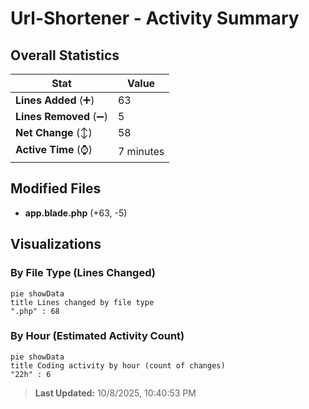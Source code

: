 # Url-Shortener - Activity Summary 

## Overall Statistics

| Stat                   | Value                                                             |
| ---------------------- | ----------------------------------------------------------------- |
| **Lines Added** (➕)   | 63                                          |
| **Lines Removed** (➖) | 5                                        |
| **Net Change** (↕)    | 58                |
| **Active Time** (⌚)   | 7 minutes |


## Modified Files
- **app.blade.php** (+63, -5)

## Visualizations

### By File Type (Lines Changed)

```mermaid
pie showData
title Lines changed by file type
".php" : 68
```

### By Hour (Estimated Activity Count)

```mermaid
pie showData
title Coding activity by hour (count of changes)
"22h" : 6
```


> **Last Updated:** 10/8/2025, 10:40:53 PM
